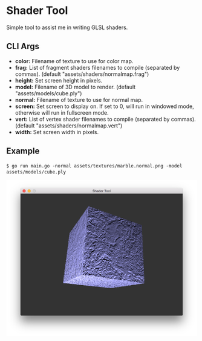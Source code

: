 Shader Tool
===========

Simple tool to assist me in writing GLSL shaders.

CLI Args
--------

- **color:** Filename of texture to use for color map.
- **frag:** List of fragment shaders filenames to compile (separated by commas). (default "assets/shaders/normalmap.frag")
- **height:** Set screen height in pixels.
- **model:** Filename of 3D model to render. (default "assets/models/cube.ply")
- **normal:** Filename of texture to use for normal map.
- **screen:** Set screen to display on. If set to 0, will run in windowed mode, otherwise will run in fullscreen mode.
- **vert:** List of vertex shader filenames to compile (separated by commas). (default "assets/shaders/normalmap.vert")
- **width:** Set screen width in pixels.

Example
-------

```
$ go run main.go -normal assets/textures/marble.normal.png -model assets/models/cube.ply
```

![Alt text](https://github.com/hurricanerix/shader-tool/raw/master/screenshot.png "Screenshot")
